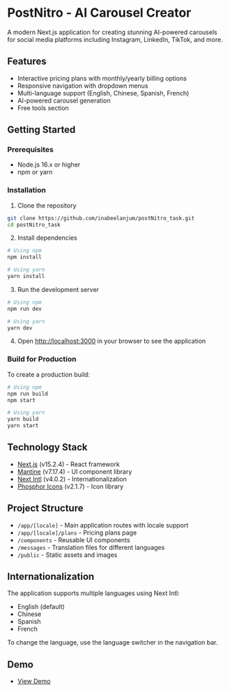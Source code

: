 # PostNitro - AI Carousel Creator

A modern Next.js application for creating stunning AI-powered carousels for social media platforms including Instagram, LinkedIn, TikTok, and more.

## Features

- Interactive pricing plans with monthly/yearly billing options
- Responsive navigation with dropdown menus
- Multi-language support (English, Chinese, Spanish, French)
- AI-powered carousel generation
- Free tools section

## Getting Started

### Prerequisites

- Node.js 16.x or higher
- npm or yarn

### Installation

1. Clone the repository
```bash
git clone https://github.com/inabeelanjum/postNitro_task.git
cd postNitro_task
```

2. Install dependencies
```bash
# Using npm
npm install

# Using yarn
yarn install
```

3. Run the development server
```bash
# Using npm
npm run dev

# Using yarn
yarn dev
```

4. Open [http://localhost:3000](http://localhost:3000) in your browser to see the application

### Build for Production

To create a production build:

```bash
# Using npm
npm run build
npm start

# Using yarn
yarn build
yarn start
```

## Technology Stack

- [Next.js](https://nextjs.org/) (v15.2.4) - React framework
- [Mantine](https://mantine.dev/) (v7.17.4) - UI component library
- [Next Intl](https://next-intl-docs.vercel.app/) (v4.0.2) - Internationalization
- [Phosphor Icons](https://phosphoricons.com/) (v2.1.7) - Icon library

## Project Structure

- `/app/[locale]` - Main application routes with locale support
- `/app/[locale]/plans` - Pricing plans page
- `/components` - Reusable UI components
- `/messages` - Translation files for different languages
- `/public` - Static assets and images

## Internationalization

The application supports multiple languages using Next Intl:
- English (default)
- Chinese
- Spanish
- French

To change the language, use the language switcher in the navigation bar.


## Demo

- [View Demo](https://post-nitro-task.vercel.app/)